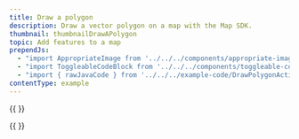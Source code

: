 ```yaml
---
title: Draw a polygon
description: Draw a vector polygon on a map with the Map SDK.
thumbnail: thumbnailDrawAPolygon
topic: Add features to a map
prependJs:
  - "import AppropriateImage from '../../../components/appropriate-image'"
  - "import ToggleableCodeBlock from '../../../components/toggleable-code-block'"
  - "import { rawJavaCode } from '../../../example-code/DrawPolygonActivity.js'"
contentType: example
---
```


{{
  <AppropriateImage imageId="exampleDrawAPolygon" />
}}

<!-- Any notes about this example would go here.  -->

{{
  <ToggleableCodeBlock
    java={rawJavaCode}
  />
}}
